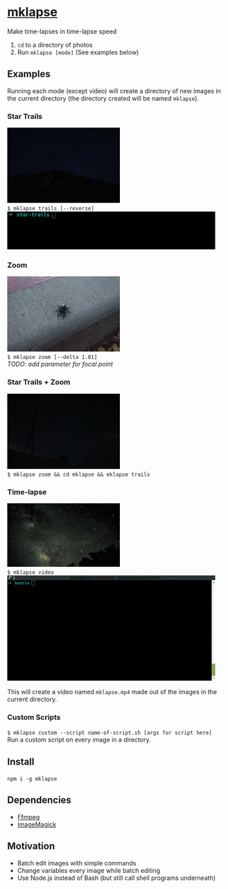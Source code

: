 # [mklapse](https://github.com/zvakanaka/mklapse)

Make time-lapses in time-lapse speed

1. `cd` to a directory of photos
2. Run `mklapse [mode]` (See examples below)

## Examples
Running each mode (except video) will create a directory of new images in the current directory (the directory created will be named `mklapse`).

### Star Trails
![star trails gif](https://raw.githubusercontent.com/zvakanaka/mklapse/master/gifs/star-trails.gif)  
`$ mklapse trails [--reverse]`  
![mklapse video](https://raw.githubusercontent.com/zvakanaka/mklapse/master/gifs/mklapse-trails.gif)  

### Zoom
![zooming in on a beetle](https://raw.githubusercontent.com/zvakanaka/mklapse/master/gifs/zoom_beetle.gif)  
`$ mklapse zoom [--delta 1.01]`  
*TODO: add parameter for focal point*

### Star Trails + Zoom
![zoom, then star trails gif](https://raw.githubusercontent.com/zvakanaka/mklapse/master/gifs/star_trails_zoom.gif)  
`$ mklapse zoom && cd mklapse && mklapse trails`  

### Time-lapse
![typical time-lapse](https://raw.githubusercontent.com/zvakanaka/mklapse/master/gifs/milky-way.gif)  
`$ mklapse video`  
![mklapse video](https://raw.githubusercontent.com/zvakanaka/mklapse/master/gifs/mklapse-video.gif)  

This will create a video named `mklapse.mp4` made out of the images in the current directory.

### Custom Scripts
`$ mklapse custom --script name-of-script.sh [args for script here]`  
Run a custom script on every image in a directory.  

## Install
`npm i -g mklapse`

## Dependencies
* [Ffmpeg](https://ffmpeg.org)
* [ImageMagick](https://imagemagick.org)


## Motivation
* Batch edit images with simple commands
* Change variables every image while batch editing
* Use Node.js instead of Bash (but still call shell programs underneath)
